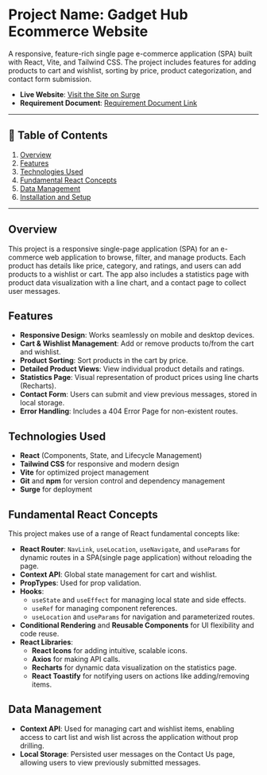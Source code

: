 # Project Name: **Gadget Hub Ecommerce Website**

A responsive, feature-rich single page e-commerce application (SPA) built with React, Vite, and Tailwind CSS. The project includes features for adding products to cart and wishlist, sorting by price, product categorization, and contact form submission.

- **Live Website**: [Visit the Site on Surge](https://gadget-heaven-atik.surge.sh/)
- **Requirement Document**: [Requirement Document Link](https://github.com/ProgrammingHero1/B10-A8-gadget-heaven/blob/main/Batch-10_Assignment-08.pdf)

---

## 📑 Table of Contents

1. [Overview](#overview)
2. [Features](#features)
3. [Technologies Used](#technologies-used)
4. [Fundamental React Concepts](#fundamental-react-concepts)
5. [Data Management](#data-management)
6. [Installation and Setup](#installation-and-setup)

---

## Overview

This project is a responsive single-page application (SPA) for an e-commerce web application to browse, filter, and manage products. Each product has details like price, category, and ratings, and users can add products to a wishlist or cart. The app also includes a statistics page with product data visualization with a line chart, and a contact page to collect user messages.

## Features

- **Responsive Design**: Works seamlessly on mobile and desktop devices.
- **Cart & Wishlist Management**: Add or remove products to/from the cart and wishlist.
- **Product Sorting**: Sort products in the cart by price.
- **Detailed Product Views**: View individual product details and ratings.
- **Statistics Page**: Visual representation of product prices using line charts (Recharts).
- **Contact Form**: Users can submit and view previous messages, stored in local storage.
- **Error Handling**: Includes a 404 Error Page for non-existent routes.

## Technologies Used

- **React** (Components, State, and Lifecycle Management)
- **Tailwind CSS** for responsive and modern design
- **Vite** for optimized project management
- **Git** and **npm** for version control and dependency management
- **Surge** for deployment

## Fundamental React Concepts

This project makes use of a range of React fundamental concepts like:

- **React Router**: `NavLink`, `useLocation`, `useNavigate`, and `useParams` for dynamic routes in a SPA(single page application) without reloading the page.
- **Context API**: Global state management for cart and wishlist.
- **PropTypes**: Used for prop validation.
- **Hooks**: 
  - `useState` and `useEffect` for managing local state and side effects.
  - `useRef` for managing component references.
  - `useLocation` and `useParams` for navigation and parameterized routes.
- **Conditional Rendering** and **Reusable Components** for UI flexibility and code reuse.
- **React Libraries**: 
  - **React Icons** for adding intuitive, scalable icons.
  - **Axios** for making API calls.
  - **Recharts** for dynamic data visualization on the statistics page.
  - **React Toastify** for notifying users on actions like adding/removing items.

## Data Management

- **Context API**: Used for managing cart and wishlist items, enabling access to cart list and wish list across the application without prop drilling.
- **Local Storage**: Persisted user messages on the Contact Us page, allowing users to view previously submitted messages.
